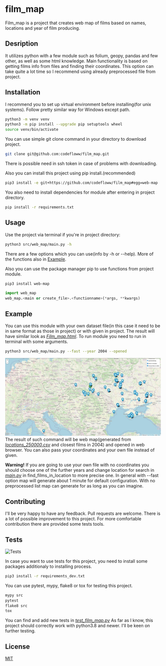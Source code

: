 # film_map
Film_map is a project that creates web map of films based on names, locations and year of film producing.

## Desription
It utilizes python with a few module such as folium, geopy, pandas and few other, as well as some html knowledge. Main functionality is based on getting films info from files and finding their coordinates. This option can take quite a lot time so I recommend using already preprocessed file from project.

## Installation
I recommend you to set up virtual environment before installing(for unix systems). Follow pretty similar way for Windows except path.
```bash
python3 -m venv venv
python3 -m pip install --upgrade pip setuptools wheel
source venv/bin/activate
```
You can use simple git clone command in your directory to download project.
```bash
git clone git@github.com:codefloww/film_map.git
```
There is possible need in ssh token in case of problems with downloading.

Also you can install this project using pip install.(recommended)
```bash
pip3 install -e git+https://github.com/codefloww/film_map#egg=web-map
```
You also need to install dependencies for module after entering in project directory.
```bash
pip install -r requirements.txt
```


## Usage
Use the project via terminal if you're in project directory:
```bash
python3 src/web_map/main.py -h
```
There are a few options which you can use(info by -h or --help).
More of the functions also in [Example](#example).

Also you can use the package manager pip to use functions from project module.
```bash
pip3 install web-map
```
```python
import web_map
web_map.<main or create_file>.<functionname>(*args, **kwargs)
```
## Example
You can use this module with your own dataset file(in this case it need to be in same format as those in project) 
or with given in project. The result will have similar look as [*Film_map.html*](Film_map.html). 
To run module you need to run in terminal with some arguments.
```bash
python3 src/web_map/main.py --fast --year 2004 --opened
```
![Example of generated web map](/assets/images/Web_map_example.jpg)
The result of such command will be web map(generated from [*locations_250000.csv*](locations_250000.csv) and closest films in 2004) and opened in web browser. You can also pass your coordinates and your own file instead of given.

**Warning!**
If you are going to use your own file with no coordinates you should choose one of the further years and change location for search in [*main.py*](src/web_map/main.py) in find_films_in_location to more precise one. In general with --fast option map will generate about 1 minute for default configuration. With no preprocessed list map can generate for as long as you can imagine.

## Contributing
I'll be very happy to have any feedback. Pull requests are welcome. There is a lot of possible
improvement to this project. For more comfortable contribution there are provided some tests tools.

## Tests
![Tests](https://github.com/codefloww/film_map/actions/workflows/tests.yml/badge.svg)

In case you want to use tests for this project, you need to install some packages additionaly to installing process.
```bash
pip3 install -r requirements_dev.txt
```
You can use pytest, mypy, flake8 or tox for testing this project. 
```bash
mypy src
pytest
flake8 src
tox
```
You can find and add new tests in [*test_film_map.py*](/tests/test_film_map.py)
As far as I know, this project should correctly work with python3.8 and newer. I'll be keen on further testing.

## License
[MIT](https://choosealicense.com/licenses/mit/)
